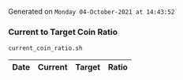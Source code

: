 Generated on `Monday 04-October-2021 at 14:43:52`

### Current to Target Coin Ratio
`current_coin_ratio.sh`

Date|Current|Target|Ratio
---|---|---|---
